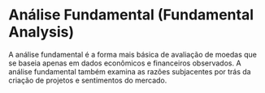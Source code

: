 # Análise Fundamental (Fundamental Analysis)

A análise fundamental é a forma mais básica de avaliação de moedas que se baseia apenas em dados econômicos e financeiros observados. A análise fundamental também examina as razões subjacentes por trás da criação de projetos e sentimentos do mercado.
